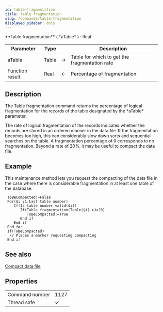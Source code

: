 ```yaml
---
id: table-fragmentation
title: Table fragmentation
slug: /commands/table-fragmentation
displayed_sidebar: docs
---
```


<!--REF #_command_.Table fragmentation.Syntax-->**Table fragmentation** ( *aTable* ) : Real<!-- END REF-->
<!--REF #_command_.Table fragmentation.Params-->
| Parameter | Type |  | Description |
| --- | --- | --- | --- |
| aTable | Table | &#8594;  | Table for which to get the fragmentation rate |
| Function result | Real | &#8592; | Percentage of fragmentation |

<!-- END REF-->

## Description 

<!--REF #_command_.Table fragmentation.Summary-->The Table fragmentation command returns the percentage of logical fragmentation for the records of the table designated by the *aTable* parameter.<!-- END REF--> 

The rate of logical fragmentation of the records indicates whether the records are stored in an ordered manner in the data file. If the fragmentation becomes too high, this can considerably slow down sorts and sequential searches on the table. A fragmentation percentage of 0 corresponds to no fragmentation. Beyond a rate of 20%, it may be useful to compact the data file. 

## Example 

This maintenance method lets you request the compacting of the data file in the case where there is considerable fragmentation in at least one table of the database:

```4d
 ToBeCompacted:=False
 For($i ;1;Last table number)
    If(Is table number valid($i))
       If(Table fragmentation(Table($i)->)>20)
          ToBeCompacted:=True
       End if
    End if
 End for
 If(ToBeCompacted)
  // Places a marker requesting compacting
 End if
```

## See also 

[Compact data file](compact-data-file.md)  

## Properties

|  |  |
| --- | --- |
| Command number | 1127 |
| Thread safe | &check; |


